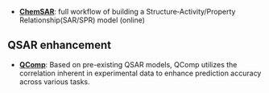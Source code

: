 - **[ChemSAR](http://chemsar.scbdd.com/)**: full workflow of building a Structure‑Activity/Property Relationship(SAR/SPR) model (online)


## QSAR enhancement

- **[QComp](https://github.com/iceplussss/QSAR-Complete)**: Based on pre-existing QSAR models, QComp utilizes the correlation inherent in experimental data to enhance prediction accuracy across various tasks.